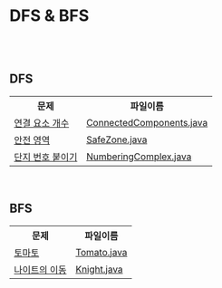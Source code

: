 # DFS & BFS

<br><br>

## DFS
<table style="width:100%" align="center">
  <tr>
    <th>문제</th>
    <th>파일이름</th> 
  </tr>
  <tr>
    <td>
      <a href="https://www.acmicpc.net/problem/11724">
        연결 요소 개수
      </a>
    </td>
    <td>
      <a href="https://github.com/jinnyy/Algorithm/blob/master/dfs_bfs/ConnectedComponents.java">
        ConnectedComponents.java
      </a>
    </td>
  </tr>
  <tr>
  <tr>
    <td>
      <a href="https://www.acmicpc.net/problem/2468">
        안전 영역
      </a>
    </td>
    <td>
      <a href="https://github.com/jinnyy/Algorithm/blob/master/dfs_bfs/SafeZone.java">
        SafeZone.java
      </a>
    </td>
  </tr>
  <tr>
    <td>
      <a href="https://www.acmicpc.net/problem/2667">
        단지 번호 붙이기
      </a>
    </td>
    <td>
      <a href="https://github.com/jinnyy/Algorithm/blob/master/dfs_bfs/NumberingComplex.java">
        NumberingComplex.java
      </a>
    </td>
  </tr>
</table>

<br>


## BFS

<table style="width:100%" align="center">
  <tr>
    <th>문제</th>
    <th>파일이름</th> 
  </tr>
  <tr>
    <td>
      <a href="https://www.acmicpc.net/problem/7576">
        토마토
      </a>
    </td>
    <td>
      <a href="https://github.com/jinnyy/Algorithm/blob/master/dfs_bfs/Tomato.java">
        Tomato.java
      </a>
    </td> 
  </tr>
  <tr>
    <td>
      <a href="https://www.acmicpc.net/problem/7562">
        나이트의 이동
      </a>
    </td>
    <td>
      <a href="https://github.com/jinnyy/Algorithm/blob/master/dfs_bfs/Knight.java">
        Knight.java
      </a>
    </td>
  </tr>
</table>

<br>
